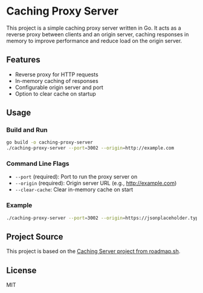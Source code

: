 # Caching Proxy Server

This project is a simple caching proxy server written in Go. It acts as a reverse proxy between clients and an origin server, caching responses in memory to improve performance and reduce load on the origin server.

## Features
- Reverse proxy for HTTP requests
- In-memory caching of responses
- Configurable origin server and port
- Option to clear cache on startup

## Usage

### Build and Run
```sh
go build -o caching-proxy-server
./caching-proxy-server --port=3002 --origin=http://example.com
```

### Command Line Flags
- `--port` (required): Port to run the proxy server on
- `--origin` (required): Origin server URL (e.g., http://example.com)
- `--clear-cache`: Clear in-memory cache on start

### Example
```sh
./caching-proxy-server --port=3002 --origin=https://jsonplaceholder.typicode.com
```

## Project Source
This project is based on the [Caching Server project from roadmap.sh](https://roadmap.sh/projects/caching-server).

## License
MIT
